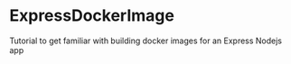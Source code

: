 # ExpressDockerImage
Tutorial to get familiar with building docker images for an Express Nodejs app

